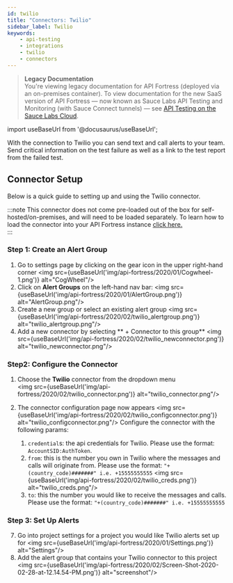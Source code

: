 ```yaml
---
id: twilio
title: "Connectors: Twilio"
sidebar_label: Twilio
keywords:
    - api-testing
    - integrations
    - twilio
    - connectors
---
```


>**Legacy Documentation**<br/>You're viewing legacy documentation for API Fortress (deployed via an on-premises container). To view documentation for the new SaaS version of API Fortress &#8212; now known as Sauce Labs API Testing and Monitoring (with Sauce Connect tunnels) &#8212; see [API Testing on the Sauce Labs Cloud](/api-testing/).

import useBaseUrl from '@docusaurus/useBaseUrl';

With the connection to Twilio you can send text and call alerts to your team. Send critical information on the test failure as well as a link to the test report from the failed test.  

## Connector Setup

Below is a quick guide to setting up and using the Twilio connector.  

:::note
This connector does not come pre-loaded out of the box for self-hosted/on-premises, and will need to be loaded separately. To learn how to load the connector into your API Fortress instance [click here.](/api-testing/on-prem/integrations/add-new-connector)  
:::  

### Step 1: Create an Alert Group

1. Go to settings page by clicking on the gear icon in the upper right-hand corner
   <img src={useBaseUrl('img/api-fortress/2020/01/Cogwheel-1.png')} alt="CogWheel"/>
1. Click on **Alert Groups** on the left-hand nav bar:
   <img src={useBaseUrl('img/api-fortress/2020/01/AlertGroup.png')} alt="AlertGroup.png"/>
1. Create a new group or select an existing alert group
   <img src={useBaseUrl('img/api-fortress/2020/02/twilio_alertgroup.png')} alt="twilio_alertgroup.png"/>
1. Add a new connector by selecting ** + Connector to this group**
   <img src={useBaseUrl('img/api-fortress/2020/02/twilio_newconnector.png')} alt="twilio_newconnector.png"/>

### Step2: Configure the Connector

1. Choose the **Twilio** connector from the dropdown menu  
   <img src={useBaseUrl('img/api-fortress/2020/02/twilio_connector.png')} alt="twilio_connector.png"/>
1. The connector configuration page now appears
   <img src={useBaseUrl('img/api-fortress/2020/02/twilio_configconnector.png')} alt="twilio_configconnector.png"/>
   Configure the connector with the following params:

   1. `credential`s: the api credentials for Twilio. Please use the format:  `AccountSID:AuthToken`.  
   2. `from`: this is the number you own in Twilio where the messages and calls will originate from. Please use the format: `"+(country_code)#######" i.e. +15555555555`
      <img src={useBaseUrl('img/api-fortress/2020/02/twilio_creds.png')} alt="twilio_creds.png"/>
   3. `to`: this the number you would like to receive the messages and calls. Please use the format: `"+(country_code)#######" i.e. +15555555555`

### Step 3: Set Up Alerts

7. Go into project settings for a project you would like Twilio alerts set up for
   <img src={useBaseUrl('img/api-fortress/2020/01/Settings.png')} alt="Settings"/>
8. Add the alert group that contains your Twilio connector to this project  
   <img src={useBaseUrl('img/api-fortress/2020/02/Screen-Shot-2020-02-28-at-12.14.54-PM.png')} alt="screenshot"/>
